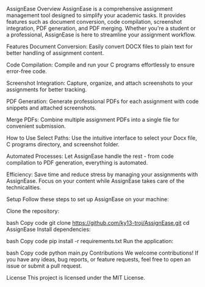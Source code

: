 AssignEase
Overview
AssignEase is a comprehensive assignment management tool designed to simplify your academic tasks. It provides features such as document conversion, code compilation, screenshot integration, PDF generation, and PDF merging. Whether you're a student or a professional, AssignEase is here to streamline your assignment workflow.

Features
Document Conversion: Easily convert DOCX files to plain text for better handling of assignment content.

Code Compilation: Compile and run your C programs effortlessly to ensure error-free code.

Screenshot Integration: Capture, organize, and attach screenshots to your assignments for better tracking.

PDF Generation: Generate professional PDFs for each assignment with code snippets and attached screenshots.

Merge PDFs: Combine multiple assignment PDFs into a single file for convenient submission.

How to Use
Select Paths: Use the intuitive interface to select your Docx file, C programs directory, and screenshot folder.

Automated Processes: Let AssignEase handle the rest - from code compilation to PDF generation, everything is automated.

Efficiency: Save time and reduce stress by managing your assignments with AssignEase. Focus on your content while AssignEase takes care of the technicalities.

Setup
Follow these steps to set up AssignEase on your machine:

Clone the repository:

bash
Copy code
git clone https://github.com/ky13-troj/AssignEase.git
cd AssignEase
Install dependencies:

bash
Copy code
pip install -r requirements.txt
Run the application:

bash
Copy code
python main.py
Contributions
We welcome contributions! If you have any ideas, bug reports, or feature requests, feel free to open an issue or submit a pull request.

License
This project is licensed under the MIT License.
